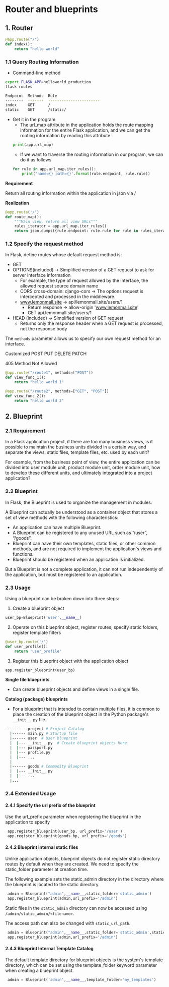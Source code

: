 # Router and blueprints
## 1. Router
```python
@app.route("/")
def index():
    return "hello world"
```
### 1.1 Query Routing Information
- Command-line method
```bash
export FLASK_APP=helloworld_production
flask routes
```
```bash
Endpoint  Methods  Rule
--------  -------  -----------------------
index     GET      /
static    GET      /static/
```
- Get it in the program
    - The url_map attribute in the application holds the route mapping information for the entire Flask application, and we can get the routing information by reading this attribute
   ```python
   print(app.url_map)
   ```
    - If we want to traverse the routing information in our program, we can do it as follows
   ```python
   for rule in app.url_map.iter_rules():
       print('name={} path={}'.format(rule.endpoint, rule.rule))
   ```
**Requirement**

Return all routing information within the application in json via /

**Realization**

```python
@app.route('/')
def route_map():
    """Main view, return all view URLs"""
    rules_iterator = app.url_map.iter_rules()
    return json.dumps({rule.endpoint: rule.rule for rule in rules_iterator})
```
### 1.2 Specify the request method
In Flask, define routes whose default request method is:
- GET
- OPTIONS(included) -> Simplified version of a GET request to ask for server interface information
    - For example, the type of request allowed by the interface, the allowed request source domain name
    - CORS cross-domain: django-cors -> The options request is intercepted and processed in the middleware.
    - www.lemonmall.site -> api/lemonmall.site/users/1
        - Return response -> allow-origin 'www.lemonmall.site'
        - GET api.lemonmall.site/users/1
- HEAD (included) -> Simplified version of GET request
    - Returns only the response header when a GET request is processed, not the response body

The `methods` parameter allows us to specify our own request method for an interface.

Customized POST PUT DELETE PATCH

405 Method Not Allowed
```python
@app.route("/route1", methods=["POST"])
def view_func_1():
    return "hello world 1"

@app.route("/route2", methods=["GET", "POST"])
def view_func_2():
    return "hello world 2"
```

## 2. Blueprint
### 2.1 Requirement
In a Flask application project, if there are too many business views, is it possible to maintain the business units divided in a certain way, and separate the views, static files, template files, etc. used by each unit?

For example, from the business point of view, the entire application can be divided into user module unit, product module unit, order module unit, how to develop these different units, and ultimately integrated into a project application?

### 2.2 Blueprint
In Flask, the Blueprint is used to organize the management in modules.

A Blueprint can actually be understood as a container object that stores a set of view methods with the following characteristics:

- An application can have multiple Blueprint.
- A Blueprint can be registered to any unused URL such as “/user”, “/goods”.
- Blueprint can have their own templates, static files, or other common methods, and are not required to implement the application's views and functions.
- Blueprint should be registered when an application is initialized.

But a Blueprint is not a complete application, it can not run independently of the application, but must be registered to an application.

### 2.3 Usage
Using a blueprint can be broken down into three steps:
1. Create a blueprint object
```python
user_bp=Blueprint('user',__name__)
```
2. Operate on this blueprint object, register routes, specify static folders, register template filters
```python
@user_bp.route('/')
def user_profile():
    return 'user_profile'
```
3. Register this blueprint object with the application object
```python
app.register_blueprint(user_bp)
```

**Single file blueprints**
- Can create blueprint objects and define views in a single file.

**Catalog (package) blueprints**
- For a blueprint that is intended to contain multiple files, it is common to place the creation of the blueprint object in the Python package's `__init__.py` file.

```bash
--------- project # Project Catalog
  |------ main.py # Startup file
  |------ user  # User blueprint
  |  |--- __init__.py  # Create blueprint objects here
  |  |--- passport.py  
  |  |--- profile.py
  |  |--- ...
  |
  |------ goods # Commodity Blueprint
  |  |--- __init__.py
  |  |--- ...
  |...
```

### 2.4 Extended Usage
#### 2.4.1 Specify the url prefix of the blueprint
Use the url_prefix parameter when registering the blueprint in the application to specify
  ```python
   app.register_blueprint(user_bp, url_prefix='/user')
   app.register_blueprint(goods_bp, url_prefix='/goods')
   ```
#### 2.4.2 Blueprint internal static files
Unlike application objects, blueprint objects do not register static directory routes by default when they are created. We need to specify the static_folder parameter at creation time.

The following example sets the static_admin directory in the directory where the blueprint is located to the static directory.
  ```python
   admin = Blueprint("admin",__name__,static_folder='static_admin')
   app.register_blueprint(admin,url_prefix='/admin')
   ```
Static files in the `static_admin` directory can now be accessed using `/admin/static_admin/<filename>`.

The access path can also be changed with `static_url_path`.
  ```python
   admin = Blueprint("admin",__name__,static_folder='static_admin',static_url_path='/lib')
   app.register_blueprint(admin,url_prefix='/admin')
   ```
#### 2.4.3 Blueprint Internal Template Catalog
The default template directory for blueprint objects is the system's template directory, which can be set using the template_folder keyword parameter when creating a blueprint object.
  ```python
   admin = Blueprint('admin',__name__,template_folder='my_templates')
  ```
